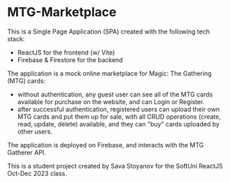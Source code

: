 # MTG-Marketplace

This is a Single Page Application (SPA) created with the following tech stack:

- ReactJS for the frontend (w/ Vite)
- Firebase & Firestore for the backend

The application is a mock online marketplace for Magic: The Gathering (MTG) cards:

- without authentication, any guest user can see all of the MTG cards available for purchase on the website, and can Login or Register.
- after successful authentication, registered users can upload their own MTG cards and put them up for sale, with all CRUD operations (create, read, update, delete) available, and they can "buy" cards uploaded by other users.

The application is deployed on Firebase, and interacts with the MTG Gatherer API.

This is a student project created by Sava Stoyanov for the SoftUni ReactJS Oct-Dec 2023 class.
